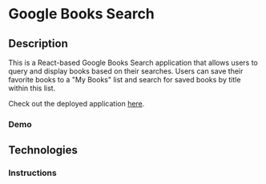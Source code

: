 # Google Books Search

## Description

This is a React-based Google Books Search application that allows users to query and display books based on their searches. Users can save their favorite books to a "My Books" list and search for saved books by title within this list.

Check out the deployed application [here]().

### Demo

## Technologies

### Instructions